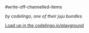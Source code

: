 #write-off-channelled-items

_by codelingo, one of their juju bundles_


[Load up in the codelingo.io/playground](https://codelingo.io/playground/?repo=github.com/codelingo/hub&dir=tenets/codelingo/juju/write-off-channelled-items&tenet=codelingo/juju/write-off-channelled-items)
